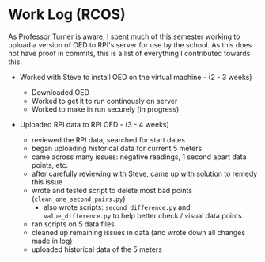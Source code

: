 # Work Log (RCOS)
As Professor Turner is aware, I spent much of this semester working to upload a version of OED to RPI's server for use by the school. As this does not have proof in commits, this is a list of everything I contributed towards this.

* Worked with Steve to install OED on the virtual machine - (2 - 3 weeks)
    * Downloaded OED
    * Worked to get it to run continously on server
    * Worked to make in run securely (in progress)

* Uploaded RPI data to RPI OED - (3 - 4 weeks)
    * reviewed the RPI data, searched for start dates
    * began uploading historical data for current 5 meters
    * came across many issues: negative readings, 1 second apart data points, etc.
    * after carefully reviewing with Steve, came up with solution to remedy this issue
    * wrote and tested script to delete most bad points (```clean_one_second_pairs.py```)
        * also wrote scripts: ```second_difference.py``` and ```value_difference.py``` to help better check / visual data points
    * ran scripts on 5 data files
    * cleaned up remaining issues in data (and wrote down all changes made in log)
    * uploaded historical data of the 5 meters
